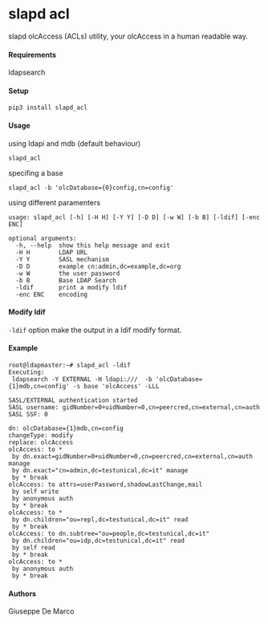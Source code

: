 # slapd acl
slapd olcAccess (ACLs) utility, your olcAccess in a human readable way.


#### Requirements
ldapsearch


#### Setup
````
pip3 install slapd_acl
````

#### Usage
using ldapi and mdb (default behaviour)
````
slapd_acl
````

specifing a base
````
slapd_acl -b 'olcDatabase={0}config,cn=config'
````

using different paramenters
````
usage: slapd_acl [-h] [-H H] [-Y Y] [-D D] [-w W] [-b B] [-ldif] [-enc ENC]

optional arguments:
  -h, --help  show this help message and exit
  -H H        LDAP URL
  -Y Y        SASL mechanism
  -D D        example cn:admin,dc=example,dc=org
  -w W        the user password
  -b B        Base LDAP Search
  -ldif       print a modify ldif
  -enc ENC    encoding
````

#### Modify ldif
`-ldif` option make the output in a ldif modify format. 


#### Example
````
root@ldapmaster:~# slapd_acl -ldif
Executing:
 ldapsearch -Y EXTERNAL -H ldapi:///  -b 'olcDatabase={1}mdb,cn=config' -s base 'olcAccess' -LLL

SASL/EXTERNAL authentication started
SASL username: gidNumber=0+uidNumber=0,cn=peercred,cn=external,cn=auth
SASL SSF: 0

dn: olcDatabase={1}mdb,cn=config
changeType: modify
replace: olcAccess
olcAccess: to * 
 by dn.exact=gidNumber=0+uidNumber=0,cn=peercred,cn=external,cn=auth manage 
 by dn.exact="cn=admin,dc=testunical,dc=it" manage 
 by * break 
olcAccess: to attrs=userPassword,shadowLastChange,mail 
 by self write 
 by anonymous auth 
 by * break 
olcAccess: to * 
 by dn.children="ou=repl,dc=testunical,dc=it" read 
 by * break 
olcAccess: to dn.subtree="ou=people,dc=testunical,dc=it" 
 by dn.children="ou=idp,dc=testunical,dc=it" read 
 by self read 
 by * break 
olcAccess: to * 
 by anonymous auth 
 by * break 
````

#### Authors
Giuseppe De Marco
